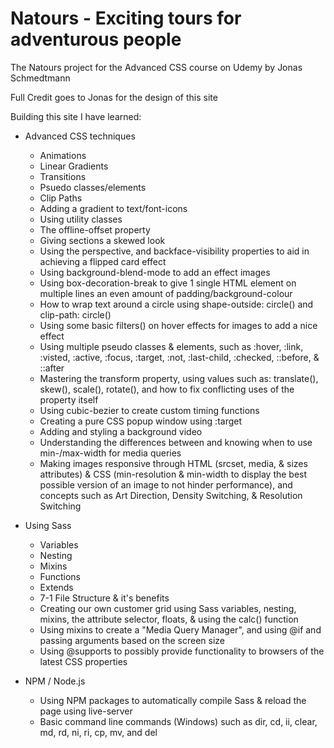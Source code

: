 # Natours - Exciting tours for adventurous people
The Natours project for the Advanced CSS course on Udemy by Jonas Schmedtmann 

Full Credit goes to Jonas for the design of this site

Building this site I have learned:

- Advanced CSS techniques
  - Animations
  - Linear Gradients
  - Transitions
  - Psuedo classes/elements
  - Clip Paths
  - Adding a gradient to text/font-icons
  - Using utility classes
  - The offline-offset property
  - Giving sections a skewed look
  - Using the perspective, and backface-visibility properties to aid in achieving a flipped card effect
  - Using background-blend-mode to add an effect images
  - Using box-decoration-break to give 1 single HTML element on multiple lines an even amount of padding/background-colour
  - How to wrap text around a circle using shape-outside: circle() and clip-path: circle()
  - Using some basic filters() on hover effects for images to add a nice effect
  - Using multiple pseudo classes & elements, such as :hover, :link, :visted, :active, :focus, :target, :not, :last-child, :checked, ::before, & ::after
  - Mastering the transform property, using values such as: translate(), skew(), scale(), rotate(), and how to fix conflicting uses of the property itself
  - Using cubic-bezier to create custom timing functions
  - Creating a pure CSS popup window using :target
  - Adding and styling a background video
  - Understanding the differences between and knowing when to use min-/max-width for media queries
  - Making images responsive through HTML (srcset, media, & sizes attributes) & CSS (min-resolution & min-width to display the best possible version of an image to not hinder performance), and concepts such as Art Direction, Density Switching, & Resolution Switching
  
  
- Using Sass
  - Variables
  - Nesting
  - Mixins
  - Functions
  - Extends
  - 7-1 File Structure & it's benefits
  - Creating our own customer grid using Sass variables, nesting, mixins, the attribute selector, floats, & using the calc() function
  - Using mixins to create a "Media Query Manager", and using @if and passing arguments based on the screen size
  - Using @supports to possibly provide functionality to browsers of the latest CSS properties

- NPM / Node.js
  - Using NPM packages to automatically compile Sass & reload the page using live-server
  - Basic command line commands (Windows) such as dir, cd, ii, clear, md, rd, ni, ri, cp, mv, and del 
